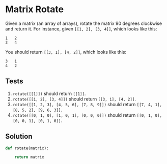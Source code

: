 # Matrix Rotate

Given a matrix (an array of arrays), rotate the matrix 90 degrees clockwise and return it. For instance, given `[[1, 2], [3, 4]]`, which looks like this:

```
1   2
3   4
```

You should return `[[3, 1], [4, 2]]`, which looks like this:

```
3   1
4   2
```

## Tests
1. `rotate([[1]])` should return `[[1]]`.
2. `rotate([[1, 2], [3, 4]])` should return `[[3, 1], [4, 2]]`.
3. `rotate([[1, 2, 3], [4, 5, 6], [7, 8, 9]])` should return `[[7, 4, 1], [8, 5, 2], [9, 6, 3]]`.
4. `rotate([[0, 1, 0], [1, 0, 1], [0, 0, 0]])` should return `[[0, 1, 0], [0, 0, 1], [0, 1, 0]]`.

## Solution

```python
def rotate(matrix):

    return matrix
```